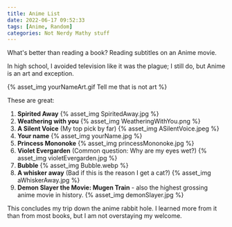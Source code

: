 ```yaml
---
title: Anime List
date: 2022-06-17 09:52:33
tags: [Anime, Random]
categories: Not Nerdy Mathy stuff
---
```


What's better than reading a book? Reading subtitles on an Anime movie.

<!-- more -->
In high school, I avoided television like it was the plague; I still do, but Anime is an art and exception.

{% asset_img yourNameArt.gif Tell me that is not art %}

These are great:
1. **Spirited Away**
{% asset_img SpiritedAway.jpg %}
1. **Weathering with you**
{% asset_img WeatheringWithYou.png %}
3. **A Silent Voice** (My top pick by far)
{% asset_img ASilentVoice.jpeg %}
4. **Your name**
{% asset_img yourName.jpg %}
5. **Princess Mononoke**
{% asset_img princessMononoke.jpg %}
6. **Violet Evergarden** (Common question: Why are my eyes wet?)
{% asset_img violetEvergarden.jpg %}
7. **Bubble**
{% asset_img Bubble.webp %}
8. **A whisker away** (Bad if this is the reason I get a cat?)
{% asset_img aWhiskerAway.jpg %}
9.  **Demon Slayer the Movie: Mugen Train** - also the highest grossing anime movie in history.
{% asset_img demonSlayer.jpg %}

This concludes my trip down the anime rabbit hole. I learned more from it than from most books, but I am not overstaying my welcome.



